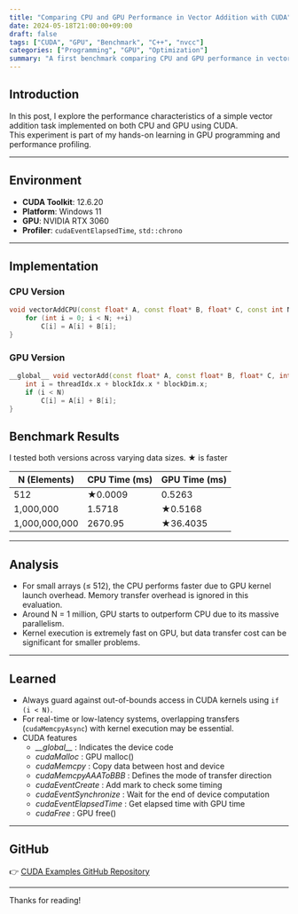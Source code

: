 ```yaml
---
title: "Comparing CPU and GPU Performance in Vector Addition with CUDA"
date: 2024-05-18T21:00:00+09:00
draft: false
tags: ["CUDA", "GPU", "Benchmark", "C++", "nvcc"]
categories: ["Programming", "GPU", "Optimization"]
summary: "A first benchmark comparing CPU and GPU performance in vector addition using CUDA. Includes code samples, timing analysis, and lessons learned."
---
```


## Introduction

In this post, I explore the performance characteristics of a simple vector addition task implemented on both CPU and GPU using CUDA.  
This experiment is part of my hands-on learning in GPU programming and performance profiling.

---

## Environment

- **CUDA Toolkit**: 12.6.20
- **Platform**: Windows 11
- **GPU**: NVIDIA RTX 3060  
- **Profiler**: `cudaEventElapsedTime`, `std::chrono`

---

## Implementation

### CPU Version

```cpp
void vectorAddCPU(const float* A, const float* B, float* C, const int N) {
    for (int i = 0; i < N; ++i)
        C[i] = A[i] + B[i];
}
```

### GPU Version
```cpp
__global__ void vectorAdd(const float* A, const float* B, float* C, int N) {
    int i = threadIdx.x + blockIdx.x * blockDim.x;
    if (i < N)
        C[i] = A[i] + B[i];
}
```

## Benchmark Results

I tested both versions across varying data sizes.
★ is faster 

| N (Elements)     | CPU Time (ms) | GPU Time (ms) |
|------------------|---------------|----------------|
| 512              | ★0.0009        | 0.5263         |
| 1,000,000        | 1.5718        | ★0.5168         |
| 1,000,000,000    | 2670.95       | ★36.4035        |


---

## Analysis

- For small arrays (≤ 512), the CPU performs faster due to GPU kernel launch overhead. Memory transfer overhead is ignored in this evaluation.
- Around N = 1 million, GPU starts to outperform CPU due to its massive parallelism.
- Kernel execution is extremely fast on GPU, but data transfer cost can be significant for smaller problems.

---

## Learned

- Always guard against out-of-bounds access in CUDA kernels using `if (i < N)`.
- For real-time or low-latency systems, overlapping transfers (`cudaMemcpyAsync`) with kernel execution may be essential.
- CUDA features
    - *\_\_global\_\_* : Indicates the device code
    - *cudaMalloc* : GPU malloc()
    - *cudaMemcpy* : Copy data between host and device
    - *cudaMemcpyAAAToBBB* : Defines the mode of transfer direction
    - *cudaEventCreate* : Add mark to check some timing
    - *cudaEventSynchronize* : Wait for the end of device computation
    - *cudaEventElapsedTime* : Get elapsed time with GPU time
    - *cudaFree* : GPU free()

---

## GitHub

👉 [CUDA Examples GitHub Repository](https://github.com/yaikeda/cuda-examples/tree/main/samples/program01)

---

Thanks for reading!
